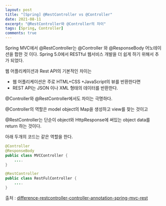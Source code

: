 ```yaml
---
layout: post
title: "[Spring] @RestController vs @Controller"
date: 2021-08-11
excerpt: "@RestController와 @Controller의 차이"
tags: [Spring, Controller]
comments: true
---
```

Spring MVC에서 @RestController는 @Controller 와 @ResponseBody 어노테이션을 합한 것 이다. Spring 5.0에서 RESTful 웹서비스 개발을 더 쉽게 하기 위해서 추가 되었다. 

웹 어플리케이션과 Rest API의 기본적인 차이는 

- 웹 어플리케이션은 주로 HTML+CSS +JavaScript의 뷰를 반환한다면
- REST API는 JSON 이나 XML 형태의 데이터를 반환한다.

@Controller와 @RestController에서도 차이는 극명하다. 

@Controller의 역할은 model object의 Map을 생성하고 view를 찾는 것이고 

@RestController는 단순이 object와 HttpResponse에 써있는 object data를 return 하는 것이다. 

아래 두개의 코드는 같은 역할을 한다. 

```java
@Controller
@ResponseBody
public class MVCController {
	....
}
```

```java
@RestController
public class RestFulController {
	....
}
```

출처 : [difference-restcontroller-controller-annotation-spring-mvc-rest](https://www.javacodegeeks.com/2017/08/difference-restcontroller-controller-annotation-spring-mvc-rest.html#:~:text=The%20%40Controller%20is%20a%20common,of%20%40Controller%20%2B%20%40ResponseBody%20)